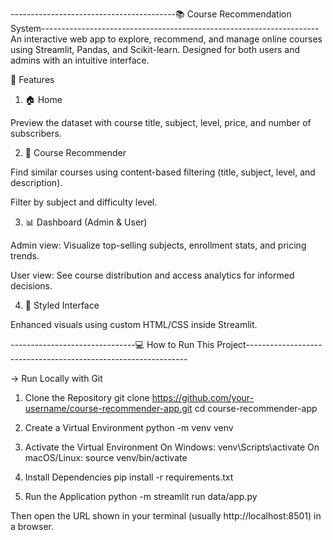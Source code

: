 -----------------------------------------📚 Course Recommendation System---------------------------------------------------------------------
An interactive web app to explore, recommend, and manage online courses using Streamlit, Pandas, and Scikit-learn. Designed for both users and admins with an intuitive interface.


🚀 Features
1) 🏠 Home

Preview the dataset with course title, subject, level, price, and number of subscribers.

2) 🎯 Course Recommender

Find similar courses using content-based filtering (title, subject, level, and description).

Filter by subject and difficulty level.

3) 📊 Dashboard (Admin & User)

Admin view: Visualize top-selling subjects, enrollment stats, and pricing trends.

User view: See course distribution and access analytics for informed decisions.

4) 🎨 Styled Interface

Enhanced visuals using custom HTML/CSS inside Streamlit.

-------------------------------💻 How to Run This Project---------------------------------------------------------------

-> Run Locally with Git

1. Clone the Repository
git clone https://github.com/your-username/course-recommender-app.git
cd course-recommender-app

2. Create a Virtual Environment
python -m venv venv
3. Activate the Virtual Environment
On Windows:
venv\Scripts\activate
On macOS/Linux:
source venv/bin/activate

4. Install Dependencies
pip install -r requirements.txt

5. Run the Application
python -m streamlit run data/app.py 

Then open the URL shown in your terminal (usually http://localhost:8501) in a browser.